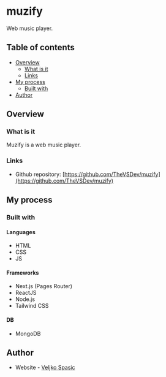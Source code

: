 # muzify
Web music player.

## Table of contents

- [Overview](#overview)
  - [What is it](#what-is-it)
  - [Links](#links)
- [My process](#my-process)
  - [Built with](#built-with)
- [Author](#author)

## Overview

### What is it

Muzify is a web music player.

### Links

- Github repository: [https://github.com/TheVSDev/muzify](https://github.com/TheVSDev/muzify)

## My process

### Built with

#### Languages
- HTML
- CSS
- JS

#### Frameworks
- Next.js (Pages Router)
- ReactJS
- Node.js
- Tailwind CSS

#### DB
- MongoDB

## Author

- Website - [Veljko Spasic](https://veljkospasic.rf.gd)
